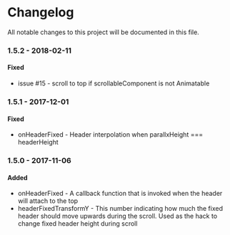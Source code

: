 # Changelog

All notable changes to this project will be documented in this file.

### 1.5.2 - 2018-02-11

#### Fixed

* issue #15 - scroll to top if scrollableComponent is not Animatable

### 1.5.1 - 2017-12-01

#### Fixed

* onHeaderFixed - Header interpolation when parallxHeight === headerHeight

### 1.5.0 - 2017-11-06

#### Added

* onHeaderFixed - A callback function that is invoked when the header will attach to the top
* headerFixedTransformY - This number indicating how much the fixed header should move upwards during the scroll. Used as the hack to change fixed header height during scroll
